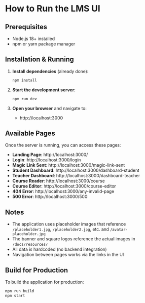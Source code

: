 # How to Run the LMS UI

## Prerequisites
- Node.js 18+ installed
- npm or yarn package manager

## Installation & Running

1. **Install dependencies** (already done):
   ```bash
   npm install
   ```

2. **Start the development server**:
   ```bash
   npm run dev
   ```

3. **Open your browser** and navigate to:
   - http://localhost:3000

## Available Pages

Once the server is running, you can access these pages:

- **Landing Page**: http://localhost:3000/
- **Login**: http://localhost:3000/login
- **Magic Link Sent**: http://localhost:3000/magic-link-sent
- **Student Dashboard**: http://localhost:3000/dashboard-student
- **Teacher Dashboard**: http://localhost:3000/dashboard-teacher
- **Course Reader**: http://localhost:3000/course
- **Course Editor**: http://localhost:3000/course-editor
- **404 Error**: http://localhost:3000/any-invalid-page
- **500 Error**: http://localhost:3000/500

## Notes

- The application uses placeholder images that reference `/placeholder1.jpg`, `/placeholder2.jpg`, etc. and `/avatar-placeholder.jpg`
- The banner and square logos reference the actual images in `/docs/resources/`
- All data is hardcoded (no backend integration)
- Navigation between pages works via the links in the UI

## Build for Production

To build the application for production:
```bash
npm run build
npm start
```